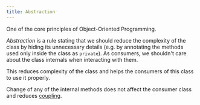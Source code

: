 ```yaml
---
title: Abstraction
---
```


One of the core principles of Object-Oriented Programming.

_Abstraction_ is a rule stating that we should reduce the complexity of the class by hiding its unnecessary details (e.g. by annotating the methods used only inside the class as `private`). As consumers, we shouldn't care about the class internals when interacting with them.

This reduces complexity of the class and helps the consumers of this class to use it properly.

Change of any of the internal methods does not affect the consumer class and reduces [coupling](/knowledge/OOP/coupling.md).
